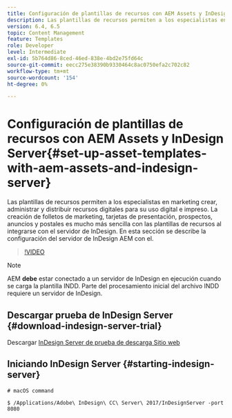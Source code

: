 ```yaml
---
title: Configuración de plantillas de recursos con AEM Assets y InDesign Server
description: Las plantillas de recursos permiten a los especialistas en marketing crear, administrar y distribuir recursos digitales para su uso digital e impreso. La creación de folletos de marketing, tarjetas de presentación, prospectos, anuncios y postales es mucho más sencilla con las plantillas de recursos al integrarse con el servidor de InDesign. En esta sección se describe la configuración del servidor de InDesign AEM con el.
version: 6.4, 6.5
topic: Content Management
feature: Templates
role: Developer
level: Intermediate
exl-id: 5b764d86-8ced-46ed-838e-4bd2e75fd64c
source-git-commit: eecc275e38390b9330464c8ac0750efa2c702c82
workflow-type: tm+mt
source-wordcount: '154'
ht-degree: 0%

---
```


# Configuración de plantillas de recursos con AEM Assets y InDesign Server{#set-up-asset-templates-with-aem-assets-and-indesign-server}

Las plantillas de recursos permiten a los especialistas en marketing crear, administrar y distribuir recursos digitales para su uso digital e impreso. La creación de folletos de marketing, tarjetas de presentación, prospectos, anuncios y postales es mucho más sencilla con las plantillas de recursos al integrarse con el servidor de InDesign. En esta sección se describe la configuración del servidor de InDesign AEM con el.

>[!VIDEO](https://video.tv.adobe.com/v/17069?quality=12&learn=on)

>[!NOTE]
>
>AEM **debe** estar conectado a un servidor de InDesign en ejecución cuando se carga la plantilla INDD. Parte del procesamiento inicial del archivo INDD requiere un servidor de InDesign.

## Descargar prueba de InDesign Server {#download-indesign-server-trial}

Descargar [InDesign Server de prueba de descarga Sitio web](https://www.adobeprerelease.com/)

## Iniciando InDesign Server {#starting-indesign-server}

```shell
# macOS command

$ /Applications/Adobe\ InDesign\ CC\ Server\ 2017/InDesignServer -port 8080
```
